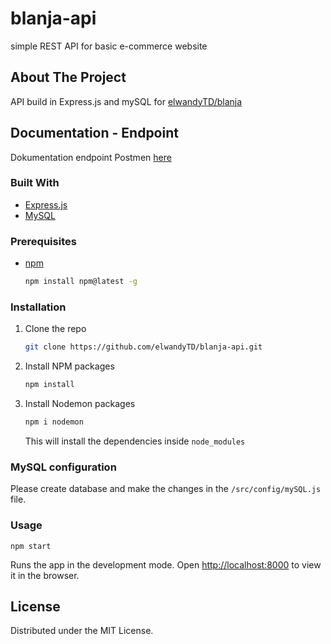 # blanja-api
simple REST API for basic e-commerce website

## About The Project

API build in Express.js and mySQL for [elwandyTD/blanja](https://github.com/elwandyTD/blanja)

## Documentation - Endpoint

Dokumentation endpoint Postmen [here](https://identity.getpostman.com/handover/multifactor?user=9490220&handover_token=6d87e404-1078-4211-9fcb-57b5d50a7fe3)

### Built With

* [Express.js](https://expressjs.com/)
* [MySQL](https://www.mysql.com/)


### Prerequisites

* [npm](https://nodejs.org/en/download/)

  ```sh
  npm install npm@latest -g
  ```

### Installation

1. Clone the repo

   ```sh
   git clone https://github.com/elwandyTD/blanja-api.git
   ```
2. Install NPM packages
   ```sh
   npm install
   ```
2. Install Nodemon packages
   ```sh
   npm i nodemon
   ```
   This will install the dependencies inside `node_modules`

### MySQL configuration

Please create database and make the changes in the `/src/config/mySQL.js` file.

### Usage

`npm start`

Runs the app in the development mode.
Open [http://localhost:8000](http://localhost:8000) to view it in the browser.

## License

Distributed under the MIT License.